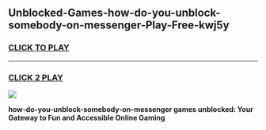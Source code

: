 
## Unblocked-Games-how-do-you-unblock-somebody-on-messenger-Play-Free-kwj5y
<h3>
<a href="https://premium76.site?title=how-do-you-unblock-somebody-on-messenger&ref=23A">CLICK TO PLAY</a></h3>
<hr>

<h3>
<a href="https://premium76.site?title=how-do-you-unblock-somebody-on-messenger&ref=23A">CLICK 2 PLAY</a>
  
</h3>

<a href="https://premium76.site?title=how-do-you-unblock-somebody-on-messenger&ref=23A"><img src="https://clearcache.store/games.png"></a>


**how-do-you-unblock-somebody-on-messenger games unblocked: Your Gateway to Fun and Accessible Online Gaming**
